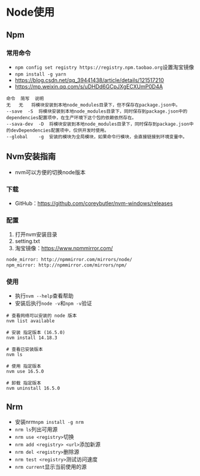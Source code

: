 # Node使用

## Npm

### 常用命令

* `npm config set registry https://registry.npm.taobao.org`设置淘宝镜像
* `npm install -g yarn`
* <https://blog.csdn.net/qq_39441438/article/details/121517210>
* <https://mp.weixin.qq.com/s/uDHDd6GCpJXgECXUmP0D4A>

```
命令	简写	说明
无	无	将模块安装到本地node_modules目录下，但不保存在package.json中。
--save	-S	将模块安装到本地node_modules目录下，同时保存到package.json中的dependencies配置项中，在生产环境下这个包的依赖依然存在。
--sava-dev	-D	将模块安装到本地node_modules目录下，同时保存到package.json中的devDependencies配置项中，仅供开发时使用。
--global	-g	安装的模块为全局模块，如果命令行模块，会直接链接到环境变量中。
```

## Nvm安装指南

* nvm可以方便的切换node版本

### 下载

* GitHub：<https://github.com/coreybutler/nvm-windows/releases>

### 配置

1. 打开nvm安装目录
2. setting.txt
3. 淘宝镜像：<https://www.npmmirror.com/>

```txt
node_mirror: http://npmmirror.com/mirrors/node/
npm_mirror: http://npmmirror.com/mirrors/npm/
```

### 使用

* 执行`nvm --help`查看帮助
* 安装后执行`node -v`和`npm -v`验证

```
# 查看网络可以安装的 node 版本
nvm list available

# 安装 指定版本 (16.5.0)
nvm install 14.18.3

# 查看已安装版本
nvm ls 

# 使用 指定版本
nvm use 16.5.0

# 卸载 指定版本
nvm uninstall 16.5.0
```

## Nrm

* 安装nrm`npm install -g nrm`
* `nrm ls`列出可用源
* `nrm use <registry>`切换
* `nrm add <registry> <url>`添加新源
* `nrm del <registry>`删除源
* `nrm test <registry>`测试访问速度
* `nrm current`显示当前使用的源


















